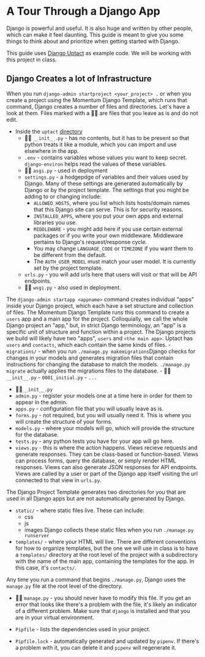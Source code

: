 # A Tour Through a Django App
Django is powerful and useful. It is also huge and written
by other people, which can make it feel daunting. This guide
is meant to give you some things to think about and prioritize when
getting started with Django.

This guide uses [Django Uptact](https://github.com/momentum-team-6/examples/tree/main/django--uptact) as example code. We will be working with this project in class.


## Django Creates a lot of Infrastructure
When you run `django-admin startproject <your_project> .` or when you create a project using the Momentum Django Template, which runs that command, Django creates a number of files and directories. Let's have a look at them. Files marked with a 🙅‍♀️ are files that you leave as is and do not edit. 
- Inside the `uptact` [directory](https://github.com/momentum-team-6/examples/tree/main/django--uptact/uptact)
    - 🙅‍♀️ `__init__.py` - has no contents, but it has to be present so that python treats it like a module, which you can import and use elsewhere in the app.
    - `.env` - contains variables whose values you want to keep secret. `django-environ` helps read the values of these variables.
    - 🙅‍♀️ `asgi.py` - used in deployment
    - `settings.py` - a hodgepdge of variables and their values used by Django. Many of these settings are generated automatically by Django or by the project template. The settings that you might be adding to or changing include:
        - `ALLOWED_HOSTS`, where you list which lists hosts/domain names that this Django site can serve. This is for security reasons.
        - `INSTALLED_APPS`, where you put your own apps and external libraries you use.
        - `MIDDLEWARE` - you might add here if you use certain external packages or if you write your own middleware. Middleware pertains to Django's request/response cycle.
        - You may change `LANGUAGE_CODE` or `TIMEZONE` if you want them to be different from the default.
        - The `AUTH_USER_MODEL` must match your user model. It is currently set by the project template.
    - `urls.py` - you will add urls here that users will visit or that will be API endpoints.
    - 🙅‍♀️ `wsgi.py` - also used in deployment.

The `django-admin startapp <appname>` command creates individual "apps" inside your Django project, which each have a set structure and collection of files. The Momentum Django Template runs this command to create a `users` app and a main app for the project. Colloquially, we call the whole Django project an "app," but, in strict Django terminology, an "app" is a specific unit of structure and function within a project. The Django projects we build will likely have two "apps", `users` and `<the main app>`. Uptact has `users` and `contacts`, which each contain the same kinds of files.
-` migrations/` - when you run `./manage.py makemigrations`Django checks for changes in your models and generates migration files that contain instructions for changing the database to match the models. `./manage.py migrate` actually applies the migrations files to the database.
    - 🙅‍♀️ `__init__.py` 
    - `0001_initial.py`
    - `...`
- 🙅‍♀️`__init__.py`
- `admin.py` - register your models one at a time here in order for them to appear in the admin.
- `apps.py` - configuration file that you will usually leave as is.
- `forms.py` - not required, but you will usually need it. This is where you will create the structure of your forms.
- `models.py` - where your models will go, which will provide the structure for the database.
- `tests.py` - any python tests you have for your app will go here.
- `views.py` - this is where the action happens. Views recieve requests and generate responses. They can be class-based or function-based. Views can process forms, query the database, or simply render HTML responses. Views can also generate JSON responses for API endpoints. Views are called by a user or part of the Django app itself visiting the url connected to that view in `urls.py`.

The Django Project Template generates two directories for you that are used in all Django apps but are not automatically generated by Django.
- `static/` - where static files live. These can include:
    - css
    - js
    - images
Django collects these static files when you run `./manage.py runserver`
- `templates/` - where your HTML will live. There are different conventions for how to organize templates, but the one we will use in class is to have a `templates/` directory at the root level of the project with a subdirectory with the name of the main app, containing the templates for the app. In this case, it's `contacts/`.

Any time you run a command that begins `./manage.py`, Django uses the `manage.py` file at the root level of the directory.
- 🙅‍♀️ `manage.py` - you should never have to modify this file. If you get an error that looks like there's a problem with the file, it's likely an indicator of a different problem. Make sure that `django` is installed and that you are in your virtual environment.

- `Pipfile` - lists the dependencies used in your project.
- `Pipfile.lock` - automatically generated and updated by `pipenv`. If there's a problem with it, you can delete it and `pipenv` will regenerate it.

